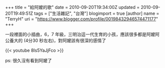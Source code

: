 +++
title = "給阿嬤的歌"
date = 2010-09-20T19:34:00Z
updated = 2010-09-20T19:49:51Z
tags = ["生活雜記", "台灣"]
blogimport = true 
[author]
	name = "TerryH"
	uri = "https://www.blogger.com/profile/00198432946574471177"
+++

一段裡面的小插曲，6，7 年級，三明治這一代生育的小孩，應該很多都是阿嬤阿公養大的 (4分30 秒左右)，對阿嬤該有很深的感情了

{{< youtube 8Is5YaJjFco >}}

ps: 很久沒有看到阿嬤了
